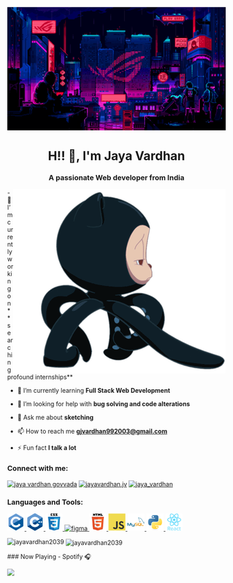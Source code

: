 <img src="https://github.com/JayaVardhan2039/JayaVardhan2039/blob/main/rogh.gif">
<h1 align="center">H!! 👋, I'm Jaya Vardhan</h1>
<h3 align="center">A passionate Web developer from India</h3>
<img align="right" src="https://github.com/JayaVardhan2039/JayaVardhan2039/blob/main/octo.gif">
- 🔭 I’m currently working on **searching profound internships**

- 🌱 I’m currently learning **Full Stack Web Development**

- 🤝 I’m looking for help with **bug solving and code alterations**

- 💬 Ask me about **sketching**

- 📫 How to reach me **gjvardhan992003@gmail.com**

- ⚡ Fun fact **I talk a lot**

<h3 align="left">Connect with me:</h3>
<p align="left">
<a href="https://linkedin.com/in/jaya vardhan govvada" target="blank"><img align="center" src="https://raw.githubusercontent.com/rahuldkjain/github-profile-readme-generator/master/src/images/icons/Social/linked-in-alt.svg" alt="jaya vardhan govvada" height="30" width="40" /></a>
<a href="https://instagram.com/jayavardhan.jv" target="blank"><img align="center" src="https://raw.githubusercontent.com/rahuldkjain/github-profile-readme-generator/master/src/images/icons/Social/instagram.svg" alt="jayavardhan.jv" height="30" width="40" /></a>
<a href="https://www.codechef.com/users/jaya_vardhan" target="blank"><img align="center" src="https://cdn.jsdelivr.net/npm/simple-icons@3.1.0/icons/codechef.svg" alt="jaya_vardhan" height="30" width="40" /></a>
</p>

<h3 align="left">Languages and Tools:</h3>
<p align="left"> <a href="https://www.cprogramming.com/" target="_blank" rel="noreferrer"> <img src="https://raw.githubusercontent.com/devicons/devicon/master/icons/c/c-original.svg" alt="c" width="40" height="40"/> </a> <a href="https://www.w3schools.com/cpp/" target="_blank" rel="noreferrer"> <img src="https://raw.githubusercontent.com/devicons/devicon/master/icons/cplusplus/cplusplus-original.svg" alt="cplusplus" width="40" height="40"/> </a> <a href="https://www.w3schools.com/css/" target="_blank" rel="noreferrer"> <img src="https://raw.githubusercontent.com/devicons/devicon/master/icons/css3/css3-original-wordmark.svg" alt="css3" width="40" height="40"/> </a> <a href="https://www.figma.com/" target="_blank" rel="noreferrer"> <img src="https://www.vectorlogo.zone/logos/figma/figma-icon.svg" alt="figma" width="40" height="40"/> </a> <a href="https://www.w3.org/html/" target="_blank" rel="noreferrer"> <img src="https://raw.githubusercontent.com/devicons/devicon/master/icons/html5/html5-original-wordmark.svg" alt="html5" width="40" height="40"/> </a> <a href="https://developer.mozilla.org/en-US/docs/Web/JavaScript" target="_blank" rel="noreferrer"> <img src="https://raw.githubusercontent.com/devicons/devicon/master/icons/javascript/javascript-original.svg" alt="javascript" width="40" height="40"/> </a> <a href="https://www.mysql.com/" target="_blank" rel="noreferrer"> <img src="https://raw.githubusercontent.com/devicons/devicon/master/icons/mysql/mysql-original-wordmark.svg" alt="mysql" width="40" height="40"/> </a> <a href="https://www.python.org" target="_blank" rel="noreferrer"> <img src="https://raw.githubusercontent.com/devicons/devicon/master/icons/python/python-original.svg" alt="python" width="40" height="40"/> </a> <a href="https://reactjs.org/" target="_blank" rel="noreferrer"> <img src="https://raw.githubusercontent.com/devicons/devicon/master/icons/react/react-original-wordmark.svg" alt="react" width="40" height="40"/> </a> </p>

<p><img align="left" src="https://github-readme-stats.vercel.app/api/top-langs?username=jayavardhan2039&show_icons=true&locale=en&layout=compact" alt="jayavardhan2039" /></p>

<p>&nbsp;<img align="center" src="https://github-readme-stats.vercel.app/api?username=jayavardhan2039&show_icons=true&locale=en" alt="jayavardhan2039" /></p>
<div>
 ### Now Playing - Spotify 🎧
<p>
 <a href="https://spotify-github-profile.vercel.app/api/view?uid=31cv5wx334hqn2u3z7ovfhdl6ekq&redirect=true">
   <img src="https://spotify-github-profile.vercel.app/api/view.svg?uid=31cv5wx334hqn2u3z7ovfhdl6ekq&cover_image=true&theme=novatorem&show_offline=false&background_color=121212&interchange=true"/>
 </a>
 </p>
  </div>
